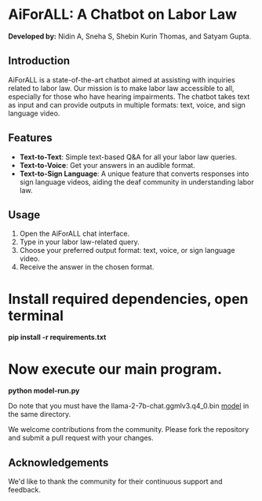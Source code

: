 # AiForALL: A Chatbot on Labor Law


**Developed by:** Nidin A, Sneha S, Shebin Kurin Thomas, and Satyam Gupta.

## Introduction

AiForALL is a state-of-the-art chatbot aimed at assisting with inquiries related to labor law. Our mission is to make labor law accessible to all, especially for those who have hearing impairments. The chatbot takes text as input and can provide outputs in multiple formats: text, voice, and sign language video.

## Features

- **Text-to-Text**: Simple text-based Q&A for all your labor law queries.
- **Text-to-Voice**: Get your answers in an audible format.
- **Text-to-Sign Language**: A unique feature that converts responses into sign language videos, aiding the deaf community in understanding labor law.

## Usage

1. Open the AiForALL chat interface.
2. Type in your labor law-related query.
3. Choose your preferred output format: text, voice, or sign language video.
4. Receive the answer in the chosen format.


# Install required dependencies, open terminal

**pip install -r requirements.txt**


# Now execute our main program.

**python model-run.py**

Do note that you must have the llama-2-7b-chat.ggmlv3.q4_0.bin [model](https://huggingface.co/TheBloke/Llama-2-7B-Chat-GGML/blob/main/llama-2-7b-chat.ggmlv3.q4_0.bin) in the same directory. 

We welcome contributions from the community. Please fork the repository and submit a pull request with your changes.


## Acknowledgements

We'd like to thank the community for their continuous support and feedback.
